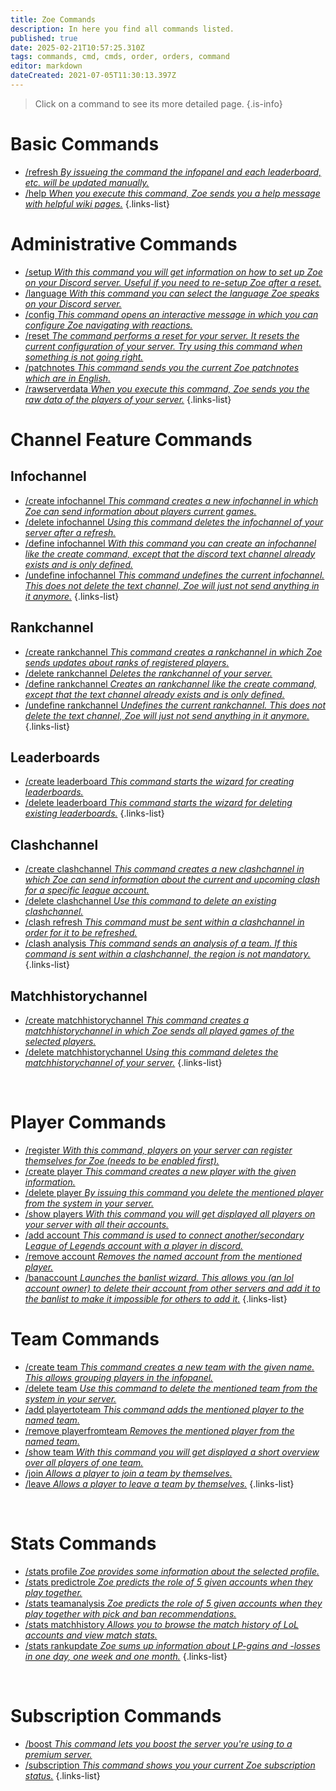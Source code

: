 ```yaml
---
title: Zoe Commands
description: In here you find all commands listed.
published: true
date: 2025-02-21T10:57:25.310Z
tags: commands, cmd, cmds, order, orders, command
editor: markdown
dateCreated: 2021-07-05T11:30:13.397Z
---
```


> Click on a command to see its more detailed page.
>{.is-info}

# Basic Commands
- [/refresh *By issueing the command the infopanel and each leaderboard, etc. will be updated manually.*](/en/commands/basic/refresh/)
- [/help *When you execute this command, Zoe sends you a help message with helpful wiki pages.*](/en/commands/basic/help/)
{.links-list}

# Administrative Commands
- [/setup *With this command you will get information on how to set up Zoe on your Discord server. Useful if you need to re-setup Zoe after a reset.*](/en/commands/administrative/setup/) 
- [/language *With this command you can select the language Zoe speaks on your Discord server.*](/en/commands/administrative/language/)
- [/config *This command opens an interactive message in which you can configure Zoe navigating with reactions.*](/en/commands/administrative/config/)
- [/reset *The command performs a reset for your server. It resets the current configuration of your server. Try using this command when something is not going right.*](/en/commands/administrative/reset/)
- [/patchnotes *This command sends you the current Zoe patchnotes which are in English.*](/en/commands/administrative/patchnotes/)
- [/rawserverdata *When you execute this command, Zoe sends you the raw data of the players of your server.*](/en/commands/administrative/rawserverdata)
{.links-list}

# Channel Feature Commands
## Infochannel
- [/create infochannel *This command creates a new infochannel in which Zoe can send information about players current games.*](/en/commands/infochannel/create)
- [/delete infochannel *Using this command deletes the infochannel of your server after a refresh.*](/en/commands/infochannel/delete)
- [/define infochannel *With this command you can create an infochannel like the create command, except that the discord text channel already exists and is only defined.*](/en/commands/infochannel/define)
- [/undefine infochannel *This command undefines the current infochannel. This does not delete the text channel, Zoe will just not send anything in it anymore.*](/en/commands/infochannel/undefine)
{.links-list}

## Rankchannel
- [/create rankchannel *This command creates a rankchannel in which Zoe sends updates about ranks of registered players.*](/en/commands/rankchannel/create)
- [/delete rankchannel *Deletes the rankchannel of your server.*](/en/commands/rankchannel/delete)
- [/define rankchannel *Creates an rankchannel like the create command, except that the text channel already exists and is only defined.*](/en/commands/rankchannel/define)
- [/undefine rankchannel *Undefines the current rankchannel. This does not delete the text channel, Zoe will just not send anything in it anymore.*](/en/commands/rankchannel/undefine)
{.links-list}

## Leaderboards
- [/create leaderboard *This command starts the wizard for creating leaderboards.*](/en/commands/leaderboard/create)
- [/delete leaderboard *This command starts the wizard for deleting existing leaderboards.*](/en/commands/leaderboard/delete)
{.links-list}

## Clashchannel
- [/create clashchannel *This command creates a new clashchannel in which Zoe can send information about the current and upcoming clash for a specific league account.*](/en/commands/clashchannel/create)
- [/delete clashchannel *Use this command to delete an existing clashchannel.*](/en/commands/clashchannel/delete)
- [/clash refresh *This command must be sent within a clashchannel in order for it to be refreshed.*](/en/commands/clashchannel/refresh)
- [/clash analysis *This command sends an analysis of a team. If this command is sent within a clashchannel, the region is not mandatory.*](/en/commands/clashchannel/analysis)
{.links-list}

## Matchhistorychannel
- [/create matchhistorychannel *This command creates a matchhistorychannel in which Zoe sends all played games of the selected players.*](/en/commands/matchhistorychannel/create)
- [/delete matchhistorychannel *Using this command deletes the matchhistorychannel of your server.*](/en/commands/matchhistorychannel/delete)
{.links-list}

<br>

# Player Commands
- [/register *With this command, players on your server can register themselves for Zoe (needs to be enabled first).*](/en/commands/player/register)
- [/create player *This command creates a new player with the given information.*](/en/commands/player/create)
- [/delete player *By issuing this command you delete the mentioned player from the system in your server.*](/en/commands/player/delete)
- [/show players *With this command you will get displayed all players on your server with all their accounts.*](/en/commands/player/show-players/)
- [/add account *This command is used to connect another/secondary League of Legends account with a player in discord.*](/en/commands/player/addaccount)
- [/remove account *Removes the named account from the mentioned player.*](/en/commands/player/removeaccount)
- [/banaccount *Launches the banlist wizard. This allows you (an lol account owner) to delete their account from other servers and add it to the banlist to make it impossible for others to add it.*](/en/commands/player/banaccount)
{.links-list}

# Team Commands
- [/create team *This command creates a new team with the given name. This allows grouping players in the infopanel.*](/en/commands/team/create)
- [/delete team *Use this command to delete the mentioned team from the system in your server.*](/en/commands/team/delete)
- [/add playertoteam *This command adds the mentioned player to the named team.*](/en/commands/team/addplayer)
- [/remove playerfromteam *Removes the mentioned player from the named team.*](/en/commands/team/removeplayer)
- [/show team *With this command you will get displayed a short overview over all players of one team.*](/en/commands/team/show)
- [/join *Allows a player to join a team by themselves.*](/en/commands/team/join)
- [/leave *Allows a player to leave a team by themselves.*](/en/commands/team/leave)
{.links-list}

<br>

# Stats Commands
- [/stats profile *Zoe provides some information about the selected profile.*](/en/commands/stats/profile/)
- [/stats predictrole *Zoe predicts the role of 5 given accounts when they play together.*](/en/commands/stats/predictrole/)
- [/stats teamanalysis *Zoe predicts the role of 5 given accounts when they play together with pick and ban recommendations.*](/en/commands/stats/teamanalysis/)
- [/stats matchhistory *Allows you to browse the match history of LoL accounts and view match stats.*](/en/commands/stats/matchhistory)
- [/stats rankupdate *Zoe sums up information about LP-gains and -losses in one day, one week and one month.*](/en/commands/stats/rankupdate)
{.links-list}

<br>

# Subscription Commands
- [/boost *This command lets you boost the server you're using to a premium server.*](/en/commands/subscription/boost)
- [/subscription *This command shows you your current Zoe subscription status.*](/en/commands/subscription/subscription)
{.links-list}